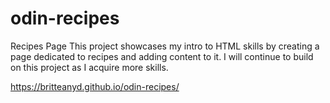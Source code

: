 # odin-recipes
Recipes Page
This project showcases my intro to HTML skills
by creating a page dedicated to recipes and adding content to it. I will continue to build on this project as I acquire more skills.

https://britteanyd.github.io/odin-recipes/
